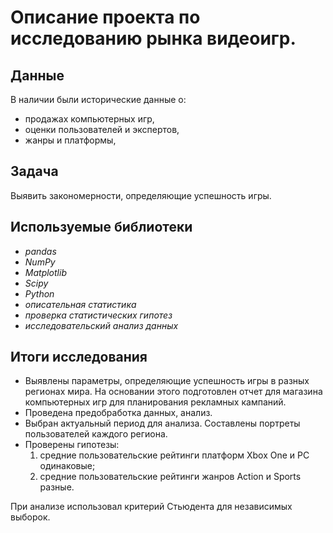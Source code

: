 # Описание проекта по исследованию рынка видеоигр.


## Данные

В наличии были исторические данные о:
* продажах компьютерных игр,
* оценки пользователей и экспертов,
* жанры и платформы, 

## Задача

Выявить закономерности, определяющие успешность игры.

## Используемые библиотеки
* *pandas*
* *NumPy*
* *Matplotlib*
* *Scipy*
* *Python*
* *описательная статистика*
* *проверка статистических гипотез*
* *исследовательский анализ данных*

## Итоги исследования
* Выявлены параметры, определяющие успешность игры в разных регионах мира. На
основании этого подготовлен отчет для магазина компьютерных игр для планирования
рекламных кампаний. 
* Проведена предобработка данных, анализ.
* Выбран актуальный
период для анализа.
Составлены портреты пользователей каждого региона.
* Проверены гипотезы:
    1. средние пользовательские рейтинги платформ Xbox One и PC одинаковые;
    2. средние пользовательские рейтинги жанров Action и Sports разные.
       
При анализе использовал критерий Стьюдента для независимых выборок.
